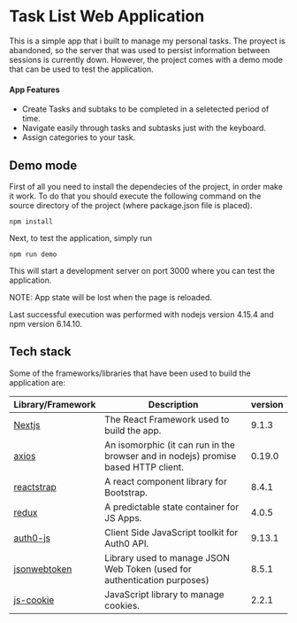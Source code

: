 # Task List Web Application

This is a simple app that i built to manage my personal tasks. The proyect is abandoned, so the server that was used to persist information between sessions is currently down. However, the project comes with a demo mode that can be used to test the application.

#### App Features
- Create Tasks and subtaks to be completed in a seletected period of time.
- Navigate easily through tasks and subtasks just with the keyboard.
- Assign categories to your task.

## Demo mode

First of all you need to install the dependecies of the project, in order make it work. To do that you should execute the following command on the source directory of the project (where package.json file is placed).
```
npm install
```
Next, to test the application, simply run 
```
npm run demo
```
This will start a development server on port 3000 where you can test the application. 

NOTE: App state will be lost when the page is reloaded.

Last successful execution was performed with nodejs version 4.15.4 and npm version 6.14.10.
 
## Tech stack

Some of the frameworks/libraries that have been used to build the application are:

| Library/Framework | Description | version |
| ------ | ------ | ------ |
| [Nextjs] | The React Framework used to build the app. | 9.1.3 |
| [axios] | An isomorphic (it can run in the browser and in nodejs) promise based HTTP client. | 0.19.0 |
| [reactstrap] | A react component library for Bootstrap. | 8.4.1 |
| [redux] | A predictable state container for JS Apps. | 4.0.5 |
| [auth0-js] | Client Side JavaScript toolkit for Auth0 API. | 9.13.1 |
| [jsonwebtoken] | Library used to manage JSON Web Token (used for authentication purposes) | 8.5.1 |
| [js-cookie] | JavaScript library to manage cookies.  | 2.2.1 |


[Nextjs]: <https://nextjs.org>
[axios]: <https://axios-http.com>
[reactstrap]: <https://reactstrap.github.io>
[redux]: <https://redux.js.org>
[auth0-js]: <https://auth0.github.io/auth0.js/index.html>
[jsonwebtoken]: <https://www.npmjs.com/package/jsonwebtoken>
[js-cookie]: <https://github.com/js-cookie/js-cookie>

  
